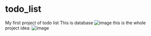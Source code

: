 # todo_list
My first project of todo list
This is database 
![image](https://github.com/user-attachments/assets/9181cc4b-34a5-4638-9680-bbab341651d9)
this is the whole project idea: 
![image](https://github.com/user-attachments/assets/daeb998e-1f97-4d47-ab1e-b2b88a34ef7d)
